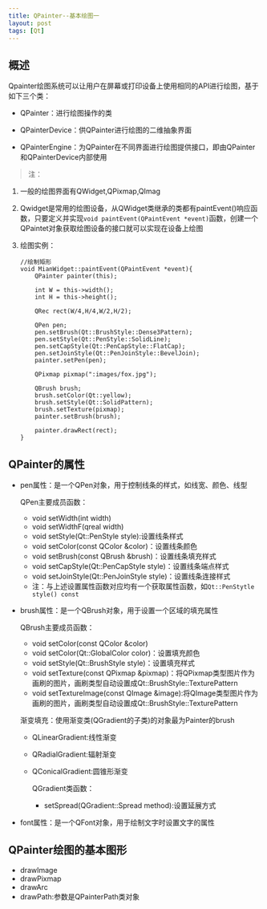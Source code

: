 ```yaml
---
title: QPainter--基本绘图一
layout: post
tags: [Qt]
---
```


## 概述

Qpainter绘图系统可以让用户在屏幕或打印设备上使用相同的API进行绘图，基于如下三个类：

*   QPainter：进行绘图操作的类

*   QPainterDevice：供QPainter进行绘图的二维抽象界面

*   QPainterEngine：为QPainter在不同界面进行绘图提供接口，即由QPainter和QPainterDevice内部使用

>注：

1.  一般的绘图界面有QWidget,QPixmap,QImag

2.  Qwidget是常用的绘图设备，从QWidget类继承的类都有paintEvent()响应函数，只要定义并实现`void paintEvent(QPaintEvent *event)`函数，创建一个QPaintet对象获取绘图设备的接口就可以实现在设备上绘图
3.  绘图实例：  
    ```
    //绘制矩形
    void MianWidget::paintEvent(QPaintEvent *event){
        QPainter painter(this);

        int W = this->width();
        int H = this->height();

        QRec rect(W/4,H/4,W/2,H/2);

        QPen pen;
        pen.setBrush(Qt::BrushStyle::Dense3Pattern);
        pen.setStyle(Qt::PenStyle::SolidLine);
        pen.setCapStyle(Qt::PenCapStyle::FlatCap);
        pen.setJoinStyle(Qt::PenJoinStyle::BevelJoin);
        painter.setPen(pen);

        QPixmap pixmap(":images/fox.jpg");

        QBrush brush;
        brush.setColor(Qt::yellow);
        brush.setStyle(Qt::SolidPattern);
        brush.setTexture(pixmap);
        painter.setBrush(brush);

        painter.drawRect(rect);
    }
    ```

## QPainter的属性

*   pen属性：是一个QPen对象，用于控制线条的样式，如线宽、颜色、线型
  
     QPen主要成员函数：
     *  void setWidth(int width)
     *  void setWidthF(qreal width)
     *  void setStyle(Qt::PenStyle style):设置线条样式
     *  void setColor(const QColor &color)：设置线条颜色
     *  void setBrush(const QBrush &brush)：设置线条填充样式
     *  void setCapStyle(Qt::PenCapStyle style)：设置线条端点样式
     *  void setJoinStyle(Qt::PenJoinStyle style)：设置线条连接样式
     * 注：与上述设置属性函数对应均有一个获取属性函数，如`Qt::PenStytle style() const`

*   brush属性：是一个QBrush对象，用于设置一个区域的填充属性
    
    QBrush主要成员函数：
    *   void setColor(const QColor &color)
    *   void setColor(Qt::GlobalColor color)：设置填充颜色
    *   void setStyle(Qt::BrushStyle style)：设置填充样式
    *   void setTexture(const QPixmap &pixmap)：将QPixmap类型图片作为画刷的图片，画刷类型自动设置成Qt::BrushStyle::TexturePattern
    *   void setTextureImage(const QImage &image):将QImage类型图片作为画刷的图片，画刷类型自动设置成Qt::BrushStyle::TexturePattern

    渐变填充：使用渐变类(QGradient的子类)的对象最为Painter的brush
    * QLinearGradient:线性渐变
    * QRadialGradient:辐射渐变
    * QConicalGradient:圆锥形渐变

        QGradient类函数：
        * setSpread(QGradient::Spread method):设置延展方式
        
*   font属性：是一个QFont对象，用于绘制文字时设置文字的属性


## QPainter绘图的基本图形

*   drawImage
*   drawPixmap
*   drawArc
*   drawPath:参数是QPainterPath类对象












